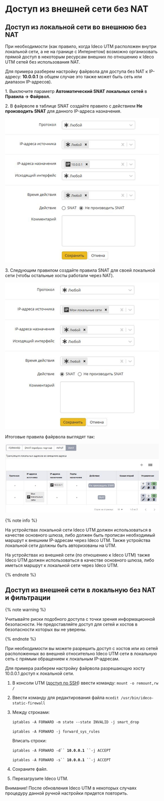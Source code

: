 # Доступ из внешней сети без NAT

## Доступ из локальной сети во внешнюю без NAT

При необходимости (как правило, когда Ideco UTM расположен внутри локальной сети, а не на границе с Интернетом) возможно организовать прямой доступ в некоторым ресурсам внешних по отношению к Ideco UTM сетей без использования NAT.

Для примера разберем настройку файрвола для доступа без NAT к IP-адресу: **10.0.0.1** (в общем случае это также может быть сеть или диапазон IP-адресов).

1\. Выключите параметр **Автоматический SNAT локальных сетей** в **Правила -> Файрвол.**

2\. В файрволе в таблице SNAT создайте правило с действием **Не производить SNAT** для данного IP-адреса назначения.

![](../attachments/4982174/12025894.jpg)

3\. Следующим правилом создайте правила SNAT для своей локальной сети (чтобы остальные хосты работали через NAT).

![](../attachments/4982174/11239490.jpg)

Итоговые правила файрвола выглядят так:

![](../attachments/4982174/12025896.jpg)

{% note info %}

На устройствах локальной сети Ideco UTM должен использоваться в качестве основного шлюза, либо должен быть прописан необходимый маршрут к внешним IP-адресам через Ideco UTM. Также устройства локальной сети должны быть авторизованы на UTM.&#x20;

На устройствах из внешней сети (по отношению к Ideco UTM) также Ideco UTM должен использоваться в качестве основного шлюза, либо иметься маршрут к локальной сети через Ideco UTM.

{% endnote %}

## Доступ из внешней сети в локальную без NAT и фильтрации

{% note warning %}

Учитывайте риски подобного доступа с точки зрения информационной безопасности. Не предоставляйте доступ для сетей и хостов в безопасности которых вы не уверены.

{% endnote %}

При необходимости вы можете разрешить доступ с хостов или из сетей расположенных во внешней относительно Ideco UTM сети в локальную сеть с прямым обращением к локальным IP-адресам.

Для примера разберем настройку файрвола разрешающую хосту 10.0.0.1 доступ к локальной сети.

1. В консоли UTM ([доступ по SSH](../access-rules/admins/remote-ssh-access.md)) ввести команду:  `mount -o remount,rw /`
2. Ввести команду для редактирования файла  `mcedit /usr/bin/ideco-static-firewall`
3.  Между строками: &#x20;

    `iptables -A FORWARD -m state --state INVALID -j smart_drop` &#x20;

    `iptables -A FORWARD -j forward_sys_rules`

    Вписать строки: &#x20;

    `iptables -A FORWARD -d`` `**`10.0.0.1`**` ``-j ACCEPT`

    `iptables -A FORWARD -s`` `**`10.0.0.1`**` ``-j ACCEPT`
4. Сохраните файл.
5. Перезагрузите Ideco UTM.

Внимание! После обновления Ideco UTM в некоторых случаях процедуру данной ручной настройки придется повторить.
